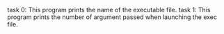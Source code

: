 task 0: This program prints the name of the executable file.
task 1: This program prints the number of argument passed when launching the exec file.
